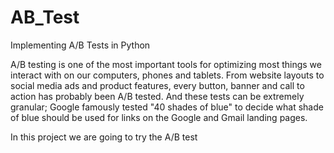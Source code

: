 # AB_Test

Implementing A/B Tests in Python

A/B testing is one of the most important tools for optimizing most things we interact with on our computers, phones and tablets. From website layouts to social media ads and product features, every button, banner and call to action has probably been A/B tested. And these tests can be extremely granular; Google famously tested "40 shades of blue" to decide what shade of blue should be used for links on the Google and Gmail landing pages.

In this project we are going to try the A/B test
